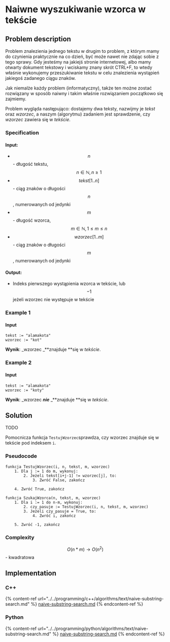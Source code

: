 # Naiwne wyszukiwanie wzorca w tekście

## Problem description

Problem znalezienia jednego tekstu w drugim to problem, z którym mamy do czynienia praktycznie na co dzień, być może nawet nie zdając sobie z tego sprawy. Gdy jesteśmy na jakiejś stronie internetowej, albo mamy otwarty dokument tekstowy i wciskamy znany skrót CTRL+F, to wtedy właśnie wykonujemy przeszukiwanie tekstu w celu znalezienia wystąpień jakiegoś zadanego ciągu znaków.

Jak niemalże każdy problem (informatyczny), także ten możne zostać rozwiązany w sposób naiwny i takim właśnie rozwiązaniem początkowo się zajmiemy.

Problem wygląda następująco: dostajemy dwa teksty, nazwijmy je _tekst_ oraz _wzorzec_, a naszym (algorytmu) zadaniem jest sprawdzenie, czy _wzorzec_ zawiera się w _tekście_.&#x20;

### Specification

#### Input:

* $$n$$ - długość tekstu, $$n\in\mathbb{N}, n\geq1$$&#x20;
* $$tekst[1..n]$$ - ciąg znaków o długości $$n$$, numerowanych od jedynki&#x20;
* $$m$$ - długość wzorca,  $$m\in\mathbb{N}, 1\leq m\leq n$$
* $$wzorzec[1..m]$$ - ciąg znaków o długości $$m$$, numerowanych od jedynki&#x20;

#### Output:

* Indeks pierwszego wystąpienia wzorca w tekście, lub $$-1$$ jeżeli wzorzec nie występuje w tekście

### Example 1

#### Input

```
tekst := "alamakota"
wzorzec := "kot"
```

**Wynik**: _wzorzec _**znajduje **się w _tekście_.

### Example 2

#### Input

```
tekst := "alamakota"
wzorzec := "koty"
```

**Wynik**: _wzorzec _**nie**_ _**znajduje **się w _tekście_.

## Solution

TODO

Pomocnicza funkcja `TestujWzorzec`sprawdza, czy wzorzec znajduje się w tekście pod indeksem `i`.

### Pseudocode

```
funkcja TestujWzorzec(i, n, tekst, m, wzorzec)
    1. Dla j := 1 do m, wykonuj:
        2. Jeżeli tekst[i+j-1] != wzorzec[j], to:
            3. Zwróć False, zakończ
        
    4. Zwróć True, zakończ
```

```
funkcja SzukajWzorca(n, tekst, m, wzorzec)
    1. Dla i := 1 do n-m, wykonuj:
        2. czy_pasuje := TestujWzorzec(i, n, tekst, m, wzorzec)   
        3. Jeżeli czy_pasuje = True, to:
            4. Zwróć i, zakończ
        
    5. Zwróć -1, zakończ
```

### Complexity

$$O(n*m)\to O(n^2)$$ - kwadratowa

## Implementation

### C++

{% content-ref url="../../programming/c++/algorithms/text/naive-substring-search.md" %}
[naive-substring-search.md](../../programming/c++/algorithms/text/naive-substring-search.md)
{% endcontent-ref %}

### Python

{% content-ref url="../../programming/python/algorithms/text/naive-substring-search.md" %}
[naive-substring-search.md](../../programming/python/algorithms/text/naive-substring-search.md)
{% endcontent-ref %}
